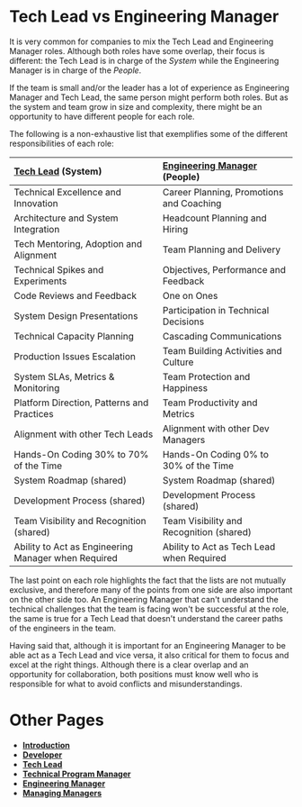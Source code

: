 # Tech Lead vs Engineering Manager

It is very common for companies to mix the Tech Lead and Engineering Manager roles. Although both roles have some overlap, their focus is different: the Tech Lead is in charge of the _System_ while the Engineering Manager is in charge of the _People_.

If the team is small and/or the leader has a lot of experience as Engineering Manager and Tech Lead, the same person might perform both roles. But as the system and team grow in size and complexity, there might be an opportunity to have different people for each role.

The following is a non-exhaustive list that exemplifies some of the different responsibilities of each role:

| [Tech Lead](TechLead.md) (System)                   | [Engineering Manager](EngineeringManager.md) (People) |
| :-------------------------------------------------- | :---------------------------------------------------- |
| Technical Excellence and Innovation                 | Career Planning, Promotions and Coaching              |
| Architecture and System Integration                 | Headcount Planning and Hiring                         |
| Tech Mentoring, Adoption and Alignment              | Team Planning and Delivery                            |
| Technical Spikes and Experiments​                   | Objectives, Performance and Feedback                  |
| Code Reviews and Feedback                           | One on Ones                                           |
| System Design Presentations​                        | Participation in Technical Decisions                  |
| Technical Capacity Planning​                        | Cascading Communications​                             |
| Production Issues Escalation​                       | Team Building Activities and Culture​                 |
| System SLAs, Metrics & Monitoring​                  | Team Protection and Happiness​                        |
| Platform Direction, Patterns and Practices          | Team Productivity and Metrics​                        |
| Alignment with other Tech Leads​                    | Alignment with other Dev Managers​                    |
| Hands-On Coding 30% to 70% of the Time              | Hands-On Coding 0% to 30% of the Time                 |
| System Roadmap (shared)​                            | System Roadmap (shared)​                              |
| Development Process (shared)​                       | Development Process (shared)​                         |
| Team Visibility and Recognition (shared)            | Team Visibility and Recognition (shared)​             |
| Ability to Act as Engineering Manager when Required | Ability to Act as Tech Lead when Required             |

The last point on each role highlights the fact that the lists are not mutually exclusive, and therefore many of the points from one side are also important on the other side too. An Engineering Manager that can't understand the technical challenges that the team is facing won't be successful at the role, the same is true for a Tech Lead that doesn't understand the career paths of the engineers in the team.

Having said that, although it is important for an Engineering Manager to be able act as a Tech Lead and vice versa, it also critical for them to focus and excel at the right things. Although there is a clear overlap and an opportunity for collaboration, both positions must know well who is responsible for what to avoid conflicts and misunderstandings.

# Other Pages

- [**Introduction**](README.md)
- [**Developer**](Developer.md)
- [**Tech Lead**](TechLead.md)
- [**Technical Program Manager**](TechnicalProgramManager.md)
- [**Engineering Manager**](EngineeringManager.md)
- [**Managing Managers**](Managing-Managers.md)
